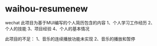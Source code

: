 # waihou-resumenew
wechat
 此项目为基于MUI编写的个人简历包含的内容 1、个人学习工作经历 2、个人的技能 3、项目经验 4、个人的基本情况

此项目的不足： 1、音乐的连续播放功能未实现 2、音乐的播放和暂停
